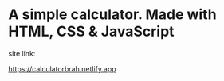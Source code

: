 # A simple calculator. Made with HTML, CSS & JavaScript

site link:

https://calculatorbrah.netlify.app
